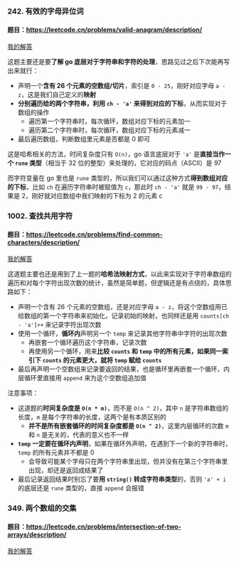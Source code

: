 ### 242. 有效的字母异位词
#### 题目：https://leetcode.cn/problems/valid-anagram/description/

[我的解答](https://github.com/EthanQC/my-learning-record/blob/main/data-structure-and-algorithm/problems-record/hash-table/242-valid-anagram.md)

这题主要还是要**了解 go 底层对于字符串和字符的处理**，思路见过之后下次能再写出来就行：

* 声明一个**含有 26 个元素的空数组/切片**，索引是 `0 - 25`，刚好对应字母 `a - z`，这是我们自己定义的**映射**
* **分别遍历给的两个字符串，利用 `ch - 'a'` 来得到对应的下标**，从而实现对于数组的操作
    * 遍历第一个字符串时，每次循环，数组对应下标的元素加一
    * 遍历第二个字符串时，每次循环，数组对应下标的元素减一
* 最后遍历数组，判断数组里元素是否都是 0 即可

这是哈希相关的方法，时间复杂度只有 `O(n)`，go 语言底层对于 `'a'` 是**直接当作一个 `rune` 类型**（相当于 32 位的整型）来处理的，它对应的码点（ASCII）是 97

而字符变量在 go 里也是 `rune` 类型的，所以我们可以通过这种方式**得到数组对应的下标**，比如 `ch` 在遍历字符串时被赋值为 `c`，那此时 `ch - 'a'` 就是 `99 - 97`，结果是 2，刚好就对应数组中我们映射的下标为 2 的元素 c

### 1002. 查找共用字符
#### 题目：https://leetcode.cn/problems/find-common-characters/description/

[我的解答](https://github.com/EthanQC/my-learning-record/blob/main/data-structure-and-algorithm/problems-record/hash-table/1002-find-common-characters.md)

这道题主要也还是用到了上一题的**哈希法映射方式**，以此来实现对于字符串数组的遍历和对每个字符出现次数的统计，虽然是简单题，但逻辑还是有点绕的，具体思路如下：

* 声明一个含有 26 个元素的空数组，还是对应字母 `a - z`，将这个空数组用已给数组的第一个字符串来初始化，记录初始的映射，也同样还是用 `counts[ch - 'a']++` 来记录字符出现次数
* 使用一个循环，**循环内**声明另一个 `temp` 来记录其他字符串中字符的出现次数
  * 再嵌套一个循环遍历这个字符串，记录次数
  * 再使用另一个循环，用来**比较 `counts` 和 `temp` 中的所有元素，如果同一索引下 `counts` 的元素更大，就将 `temp` 赋给 `counts`**
* 最后再声明一个空数组来记录要返回的结果，也是循环里再嵌套一个循环，内层循环里直接用 `append` 来为这个空数组追加值

注意事项：

* 这道题的**时间复杂度是 `O(n * m)`**，而不是 `O(n ^ 2)`，其中 `n` 是字符串数组的长度，`m` 是每个字符串的长度，这两个是有本质区别的
  * **并不是所有嵌套循环的时间复杂度都是 `O(n ^ 2)`**，这里内层循环的次数 `m` 和 `n` 是无关的，代表的意义也不一样
* **`temp` 一定要在循环内声明**，如果在循环外声明，在遇到下一个新的字符串时，`temp` 的所有元素并不都是 0
  * 会导致可能某个字母只在两个字符串里出现，但并没有在第三个字符串里出现，却还是返回成结果了
* 最后记录返回结果时别忘了要**用 `string()` 转成字符串类型**的，否则 `'a' + i` 的底层还是 `rune` 类型的，直接 `append` 会报错

### 349. 两个数组的交集
#### 题目：https://leetcode.cn/problems/intersection-of-two-arrays/description/

[我的解答](https://github.com/EthanQC/my-learning-record/blob/main/data-structure-and-algorithm/problems-record/hash-table/349-intersection-of-two-arrays.md)

